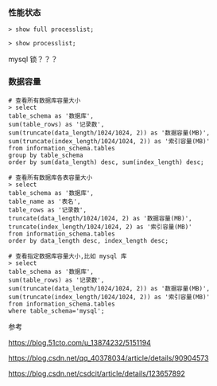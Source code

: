 ### 性能状态

```
> show full processlist;

> show processlist;

```

mysql 锁？？？

### 数据容量

```
# 查看所有数据库容量大小
> select 
table_schema as '数据库',
sum(table_rows) as '记录数',
sum(truncate(data_length/1024/1024, 2)) as '数据容量(MB)',
sum(truncate(index_length/1024/1024, 2)) as '索引容量(MB)'
from information_schema.tables
group by table_schema
order by sum(data_length) desc, sum(index_length) desc;

# 查看所有数据库各表容量大小
> select 
table_schema as '数据库',
table_name as '表名',
table_rows as '记录数',
truncate(data_length/1024/1024, 2) as '数据容量(MB)',
truncate(index_length/1024/1024, 2) as '索引容量(MB)'
from information_schema.tables
order by data_length desc, index_length desc;

# 查看指定数据库容量大小,比如 mysql 库
> select 
table_schema as '数据库',
sum(table_rows) as '记录数',
sum(truncate(data_length/1024/1024, 2)) as '数据容量(MB)',
sum(truncate(index_length/1024/1024, 2)) as '索引容量(MB)'
from information_schema.tables
where table_schema='mysql';

```



参考

https://blog.51cto.com/u_13874232/5151194

https://blog.csdn.net/qq_40378034/article/details/90904573

https://blog.csdn.net/csdcit/article/details/123657892